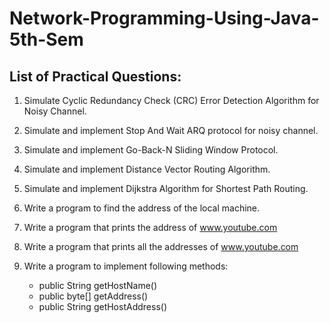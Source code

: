 # Network-Programming-Using-Java-5th-Sem

## List of Practical Questions:

1. Simulate Cyclic Redundancy Check (CRC) Error Detection Algorithm for Noisy Channel.

2. Simulate and implement Stop And Wait ARQ protocol for noisy channel.

3. Simulate and implement Go-Back-N Sliding Window Protocol.

4. Simulate and implement Distance Vector Routing Algorithm. 

5. Simulate and implement Dijkstra Algorithm for Shortest Path Routing.

6. Write a program to find the address of the local machine.

7. Write a program that prints the address of www.youtube.com

8. Write a program that prints all the addresses of www.youtube.com

9. Write a program to implement following methods:
    - public String getHostName()
    - public byte[] getAddress()
    - public String getHostAddress()
